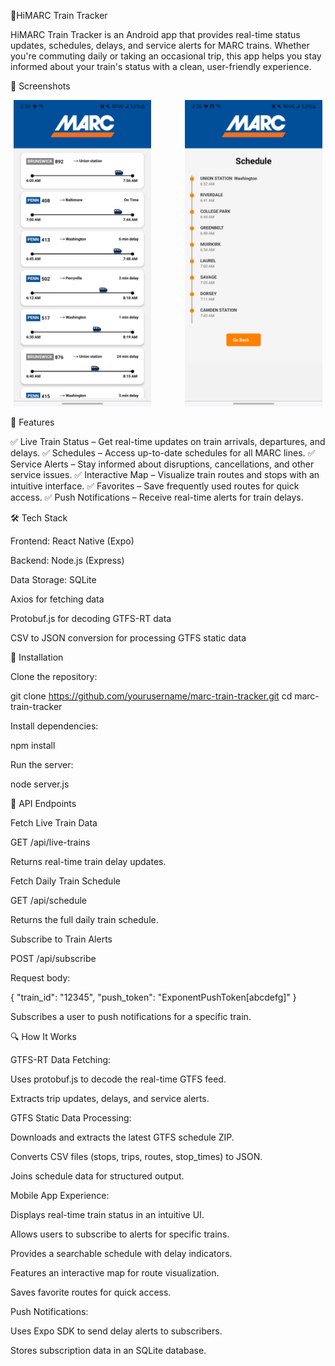 🚆HiMARC Train Tracker

HiMARC Train Tracker is an Android app that provides real-time status updates, schedules, delays, and service alerts for MARC trains. Whether you're commuting daily or taking an occasional trip, this app helps you stay informed about your train's status with a clean, user-friendly experience.


📸 Screenshots

<div style="text-align: center;">
  <img src="assets/homepage.jpg" width="220" style="margin-right: 50px;">
  <img src="assets/schedule.jpg" width="220">
</div>


📌 Features

✅ Live Train Status – Get real-time updates on train arrivals, departures, and delays.
✅ Schedules – Access up-to-date schedules for all MARC lines.
✅ Service Alerts – Stay informed about disruptions, cancellations, and other service issues.
✅ Interactive Map – Visualize train routes and stops with an intuitive interface.
✅ Favorites – Save frequently used routes for quick access.
✅ Push Notifications – Receive real-time alerts for train delays.

🛠 Tech Stack

Frontend: React Native (Expo)

Backend: Node.js (Express)

Data Storage: SQLite

Axios for fetching data

Protobuf.js for decoding GTFS-RT data

CSV to JSON conversion for processing GTFS static data

🚀 Installation

Clone the repository:

git clone https://github.com/yourusername/marc-train-tracker.git
cd marc-train-tracker

Install dependencies:

npm install

Run the server:

node server.js

📡 API Endpoints

Fetch Live Train Data

GET /api/live-trains

Returns real-time train delay updates.

Fetch Daily Train Schedule

GET /api/schedule

Returns the full daily train schedule.

Subscribe to Train Alerts

POST /api/subscribe

Request body:

{
  "train_id": "12345",
  "push_token": "ExponentPushToken[abcdefg]"
}

Subscribes a user to push notifications for a specific train.

🔍 How It Works

GTFS-RT Data Fetching:

Uses protobuf.js to decode the real-time GTFS feed.

Extracts trip updates, delays, and service alerts.

GTFS Static Data Processing:

Downloads and extracts the latest GTFS schedule ZIP.

Converts CSV files (stops, trips, routes, stop_times) to JSON.

Joins schedule data for structured output.

Mobile App Experience:

Displays real-time train status in an intuitive UI.

Allows users to subscribe to alerts for specific trains.

Provides a searchable schedule with delay indicators.

Features an interactive map for route visualization.

Saves favorite routes for quick access.

Push Notifications:

Uses Expo SDK to send delay alerts to subscribers.

Stores subscription data in an SQLite database.
